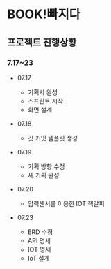 # BOOK!빠지다

## 프로젝트 진행상황

### 7.17~23
* 07.17
    * 기획서 완성
    * 스프린트 시작
    * 화면 설계

* 07.18
    * 깃 커밋 템플릿 생성

* 07.19
    * 기획 방향 수정
    * 새 기획 완성

* 07.20
    * 압력센서를 이용한 IOT 책갈피

* 07.23
    * ERD 수정
    * API 명세
    * IOT 명세
    * IoT 설계